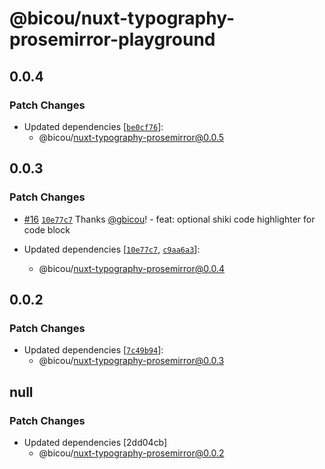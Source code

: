 # @bicou/nuxt-typography-prosemirror-playground

## 0.0.4

### Patch Changes

- Updated dependencies [[`be0cf76`](https://github.com/gbicou/nuxt-typography-prosemirror/commit/be0cf76ef1e3159c7b578a988049914013d8591c)]:
  - @bicou/nuxt-typography-prosemirror@0.0.5

## 0.0.3

### Patch Changes

- [#16](https://github.com/gbicou/nuxt-typography-prosemirror/pull/16) [`10e77c7`](https://github.com/gbicou/nuxt-typography-prosemirror/commit/10e77c719d4a49a1e413893d3abaa9d1c99d2a91) Thanks [@gbicou](https://github.com/gbicou)! - feat: optional shiki code highlighter for code block

- Updated dependencies [[`10e77c7`](https://github.com/gbicou/nuxt-typography-prosemirror/commit/10e77c719d4a49a1e413893d3abaa9d1c99d2a91), [`c9aa6a3`](https://github.com/gbicou/nuxt-typography-prosemirror/commit/c9aa6a31a2ccac7566b3884b042310418fce7097)]:
  - @bicou/nuxt-typography-prosemirror@0.0.4

## 0.0.2

### Patch Changes

- Updated dependencies [[`7c49b94`](https://github.com/gbicou/nuxt-typography-prosemirror/commit/7c49b945a6c30981be290adc18521978fecdabbe)]:
  - @bicou/nuxt-typography-prosemirror@0.0.3

## null

### Patch Changes

- Updated dependencies [2dd04cb]
  - @bicou/nuxt-typography-prosemirror@0.0.2
